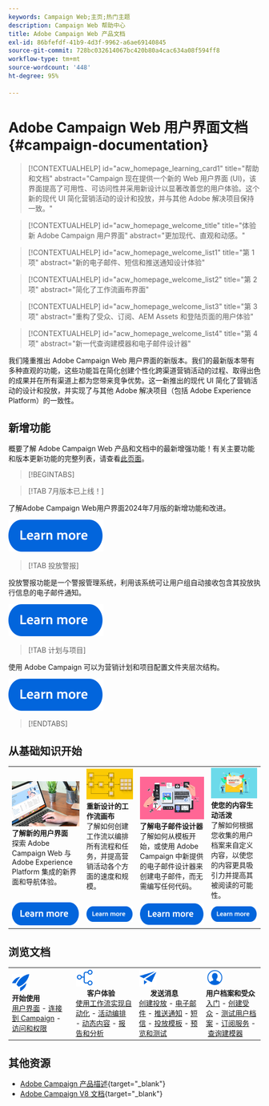 ```yaml
---
keywords: Campaign Web;主页;热门主题
description: Campaign Web 帮助中心
title: Adobe Campaign Web 产品文档
exl-id: 86bfefdf-41b9-4d3f-9962-a6ae69140845
source-git-commit: 728bc032614067bc420b80a4cac634a08f594ff8
workflow-type: tm+mt
source-wordcount: '448'
ht-degree: 95%

---
```


# Adobe Campaign Web 用户界面文档 {#campaign-documentation}

>[!CONTEXTUALHELP]
>id="acw_homepage_learning_card1"
>title="帮助和文档"
>abstract="Campaign 现在提供一个新的 Web 用户界面 (UI)，该界面提高了可用性、可访问性并采用新设计以显著改善您的用户体验。这个新的现代 UI 简化营销活动的设计和投放，并与其他 Adobe 解决项目保持一致。"

>[!CONTEXTUALHELP]
>id="acw_homepage_welcome_title"
>title="体验新 Adobe Campaign 用户界面"
>abstract="更加现代、直观和动感。"

>[!CONTEXTUALHELP]
>id="acw_homepage_welcome_list1"
>title="第 1 项"
>abstract="新的电子邮件、短信和推送通知设计体验"

>[!CONTEXTUALHELP]
>id="acw_homepage_welcome_list2"
>title="第 2 项"
>abstract="简化了工作流画布界面"

>[!CONTEXTUALHELP]
>id="acw_homepage_welcome_list3"
>title="第 3 项"
>abstract="重构了受众、订阅、AEM Assets 和登陆页面的用户体验"

>[!CONTEXTUALHELP]
>id="acw_homepage_welcome_list4"
>title="第 4 项"
>abstract="新一代查询建模器和电子邮件设计器"


我们隆重推出 Adobe Campaign Web 用户界面的新版本。我们的最新版本带有多种直观的功能，这些功能旨在简化创建个性化跨渠道营销活动的过程、取得出色的成果并在所有渠道上都为您带来竞争优势。这一新推出的现代 UI 简化了营销活动的设计和投放，并实现了与其他 Adobe 解决项目（包括 Adobe Experience Platform）的一致性。

## 新增功能

概要了解 Adobe Campaign Web 产品和文档中的最新增强功能！有关主要功能和版本更新功能的完整列表，请查看[此页面](rn/whats-new.md)。

>[!BEGINTABS]

>[!TAB 7月版本已上线！]

了解Adobe Campaign Web用户界面2024年7月版的新增功能和改进。

[![图像](assets/do-not-localize/learn-more-button.svg)](rn/release-notes.md)

>[!TAB 投放警报]

投放警报功能是一个警报管理系统，利用该系统可让用户组自动接收包含其投放执行信息的电子邮件通知。

[![图像](assets/do-not-localize/learn-more-button.svg)](../v8/msg/delivery-alerting.md)

>[!TAB 计划与项目]

使用 Adobe Campaign 可以为营销计划和项目配置文件夹层次结构。

[![图像](assets/do-not-localize/learn-more-button.svg)](administration/plans-programs.md)


>[!ENDTABS]

## 从基础知识开始

<table style="table-layout:fixed">
  <tr style="border: 0;">
    <td>
    <a href="get-started/user-interface.md"><img src="assets/do-not-localize/menu-ui.jpeg"></a>
    <div><strong>了解新的用户界面</strong><br/>探索 Adobe Campaign Web 与 Adobe Experience Platform 集成的新界面和导航体验。</div>
    </td>
    <td>
    <a href="workflows/gs-workflows.md"><img src="assets/do-not-localize/menu-workflows.jpeg"></a>
    <div><strong>重新设计的工作流画布</strong><br/>了解如何创建工作流以编排所有流程和任务，并提高营销活动各个方面的速度和规模。</div><br/>
    </td>
    <td>
    <a href="email/get-started-email-designer.md"><img src="assets/do-not-localize/menu-email.png"></a>
    <div><strong>了解电子邮件设计器</strong><br/>了解如何从模板开始，或使用 Adobe Campaign 中新提供的电子邮件设计器来创建电子邮件，而无需编写任何代码。
    </div></td>
    <td>
    <a href="personalization/gs-personalization.md"><img src="assets/do-not-localize/menu-dynamic.png"></a>
    <div><strong>使您的内容生动活泼</strong><br/>了解如何根据您收集的用户档案来自定义内容，以使您的内容更具吸引力并提高其被阅读的可能性。</div>
    </td>
  </tr>
  <tr style="border: 0;">
    <td align="center"><a href="get-started/user-interface.md"><img src="assets/do-not-localize/learn-more-button.svg"></a></td>
    <td align="center"><a href="workflows/gs-workflows.md"><img src="assets/do-not-localize/learn-more-button.svg"></a></td>
    <td align="center"><a href="email/get-started-email-designer.md"><img src="assets/do-not-localize/learn-more-button.svg"></a></td>
    <td align="center"><a href="personalization/gs-personalization.md"><img src="assets/do-not-localize/learn-more-button.svg"></a></td>
    </tr>
</table>

## 浏览文档

<table style="table-layout:auto">
  <tr style="border: 0;">
    <td>
      <img src="assets/do-not-localize/icon-start.svg" width="35px">
    <br/>
      <strong>开始使用</strong><br/><a href="get-started/user-interface.md">用户界面</a> - <a href="get-started/connect-to-campaign.md">连接到 Campaign</a> - <a href="get-started/permissions.md">访问和权限</a>
    </td>
    <td>
      <img src="assets/do-not-localize/icon-experience.svg" width="35px">
    <br/>
      <strong>客户体验</strong><br/><a href="workflows/gs-workflows.md" target="_blank">使用工作流实现自动化</a> - <a href="campaigns/gs-campaigns.md" target="_blank">活动编排</a> - <a href="personalization/gs-personalization.md">动态内容</a> - <a href="reporting/gs-reports.md">报告和分析</a>
    </td>
    <td>
      <img src="assets/do-not-localize/icon-message.svg" width="35px">
    <br/>
      <strong>发送消息</strong><br/><a href="msg/gs-deliveries.md">创建投放</a> - <a href="email/create-email.md">电子邮件</a> - <a href="push/gs-push.md">推送通知</a> - <a href="sms/gs-sms.md">短信</a> - <a href="msg/delivery-template.md">投放模板</a> - <a href="preview-test/preview-test.md">预览和测试</a> 
    </td>
    <td>
      <img src="assets/do-not-localize/icon_profile.svg" width="35px">
    <br/>
      <strong>用户档案和受众</strong><br/><a href="audience/gs-audiences-recipients.md">入门</a> - <a href="audience/create-audience.md">创建受众</a> - <a href="audience/test-profiles.md">测试用户档案</a> - <a href="audience/manage-services.md">订阅服务</a> - <a href="query/query-modeler-overview.md">查询建模器</a>
    </td>
  </tr>
</table>

## 其他资源

* [Adobe Campaign 产品描述](https://helpx.adobe.com/cn/legal/product-descriptions/adobe-campaign-managed-cloud-services.html){target="_blank"}
* [Adobe Campaign V8 文档](https://experienceleague.adobe.com/docs/campaign-v8.html?lang=zh-Hans){target="_blank"}